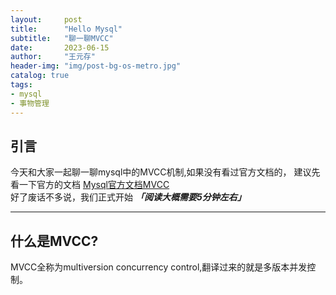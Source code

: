 ```yaml
---
layout:     post
title:      "Hello Mysql"
subtitle:   "聊一聊MVCC"
date:       2023-06-15
author:     "王元存"
header-img: "img/post-bg-os-metro.jpg"
catalog: true
tags:
- mysql
- 事物管理
---
```


引言
-----
今天和大家一起聊一聊mysql中的MVCC机制,如果没有看过官方文档的，
建议先看一下官方的文档 [Mysql官方文档MVCC](https://dev.mysql.com/doc/refman/8.0/en/innodb-multi-versioning.html) </br>
好了废话不多说，我们正式开始 ***「阅读大概需要5分钟左右」***

---
什么是MVCC?
------
MVCC全称为multiversion concurrency control,翻译过来的就是多版本并发控制。





